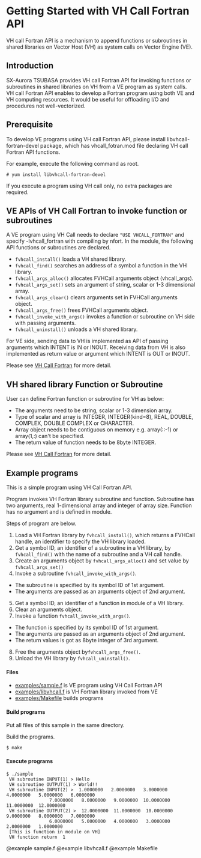 # Getting Started with VH Call Fortran API
VH call Fortran API is a mechanism to append functions or subroutines in shared 
libraries on Vector Host (VH) as system calls on Vector Engine (VE).

## Introduction
SX-Aurora TSUBASA provides VH call Fortran API for invoking functions or 
subroutines in shared libraries on VH from a VE program as system calls.
VH call Fortran API enables to develop a Fortran program using both VE 
and VH computing resources.
It would be useful for offloading I/O and procedures not well-vectorized.

## Prerequisite

To develop VE programs using VH call Fortran API, please install 
libvhcall-fortran-devel package,
which has vhcall_fotran.mod file declaring VH call Fortran API functions.

For example, execute the following command as root.
~~~
# yum install libvhcall-fortran-devel
~~~

If you execute a program using VH call only, no extra packages are required.

## VE APIs of VH Call Fortran to invoke function or subroutines
A VE program using VH Call needs to declare `"USE VHCALL_FORTRAN"` and specify -lvhcall_fortran with compiling by nfort.
In the module, the following API functions or subroutines are declared.

- `fvhcall_install()` loads a VH shared library.
- `fvhcall_find()` searches an address of a symbol a function in the VH library.
- `fvhcall_args_alloc()` allocates FVHCall arguments object (vhcall_args).
- `fvhcall_args_set()` sets an argument of string, scalar or 1-3 dimensional array.
- `fvhcall_args_clear()` clears arguments set in FVHCall arguments object.
- `fvhcall_args_free()` frees FVHCall arguments object.
- `fvhcall_invoke_with_args()` invokes a function or subroutine on VH side with passing arguments.
- `fvhcall_uninstall()` unloads a VH shared library.

For VE side, sending data to VH is implemented as API of passing arguments which INTENT is IN or INOUT. Receiving data from VH is also implemented as return value or argument which INTENT is OUT or INOUT.

Please see [VH Call Fortran](classvhcall__fortran.html) for more detail.

## VH shared library Function or Subroutine
User can define Fortran function or subroutine for VH as below:
- The arguments need to be string, scalar or 1-3 dimension array.
- Type of scalar and array is INTEGER, INTEGER(kind=8), REAL, DOUBLE, COMPLEX, DOUBLE COMPLEX or CHARACTER.
- Array object needs to be contiguous on memory e.g. array(::-1) or array(1,:) can't be specified.
- The return value of function needs to be 8byte INTEGER.

Please see [VH Call Fortran](classvhcall__fortran.html#details) for more detail.

## Example programs

This is a simple program using VH Call Fortran API.

Program invokes VH Fortran library subroutine and function.
Subroutine has two arguments, real 1-dimensional array and integer of array size.
Function has no argument and is defined in module.

Steps of program are below.
1. Load a VH Fortran library by `fvhcall_install()`, which returns a FVHCall handle,
 an identifier to specify the VH library loaded.
2. Get a symbol ID, an identifier of a subroutine in a VH library,
 by `fvhcall_find()` with the name of a subroutine and a VH call handle.
3. Create an arguments object by `fvhcall_args_alloc()` and set value by `fvhcall_args_set()`
4. Invoke a subroutine `fvhcall_invoke_with_args()`.
  - The subroutine is specified by its symbol ID of 1st argument.
  - The arguments are passed as an arguments object of 2nd argument.
5. Get a symbol ID, an identifier of a function in module of a VH library.
6. Clear an arguments object.
7. Invoke a function `fvhcall_invoke_with_args()`.
  - The function is specified by its symbol ID of 1st argument.
  - The arguments are passed as an arguments object of 2nd argument.
  - The return values is got as 8byte integer of 3rd argument.
8. Free the arguments object by`fvhcall_args_free()`.
9. Unload the VH library by `fvhcall_uninstall()`.


#### Files

 - [examples/sample.f](sample_8f-example.html) is VE program using VH Call Fortran API
 - [examples/libvhcall.f](libvhcall_8f-example.html) is VH Fortran library invoked from VE
 - [examples/Makefile](Makefile-example.html) builds programs

#### Build programs

Put all files of this sample in the same directory.

Build the programs.
~~~
$ make
~~~

#### Execute programs


~~~
$ ./sample
 VH subroutine INPUT(1) > Hello
 VH subroutine OUTPUT(1) > World!!
 VH subroutine INPUT(2) >  1.0000000   2.0000000   3.0000000   4.0000000   5.0000000   6.0000000
				7.0000000   8.0000000   9.0000000  10.0000000  11.0000000  12.0000000
 VH subroutine OUTPUT(2) >  12.0000000  11.0000000  10.0000000   9.0000000   8.0000000   7.0000000
				6.0000000   5.0000000   4.0000000   3.0000000   2.0000000   1.0000000
 [This is function in module on VH]
 VH function return  1
~~~


@example sample.f
@example libvhcall.f
@example Makefile
